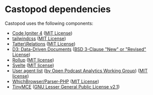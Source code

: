 # Castopod dependencies

Castopod uses the following components:

- [Code Igniter 4](https://codeigniter.com) ([MIT License](https://codeigniter.com/user_guide/license.html))
- [tailwindcss](https://tailwindcss.com/) ([MIT License](https://github.com/tailwindcss/tailwindcss/blob/master/LICENSE))
- [Tatter\Relations](https://github.com/tattersoftware/codeigniter4-relations) ([MIT License](https://github.com/tattersoftware/codeigniter4-relations/blob/develop/LICENSE))
- [D3: Data-Driven Documents](https://github.com/d3/d3) ([BSD 3-Clause "New" or "Revised" License](https://github.com/d3/d3/blob/master/LICENSE))
- [Rollup](https://github.com/rollup/rollup) ([MIT license](https://github.com/rollup/rollup/blob/master/LICENSE.md))
- [Svelte](https://github.com/sveltejs/svelte) ([MIT license](https://github.com/sveltejs/svelte/blob/master/LICENSE))
- [User agent list](https://github.com/opawg/user-agents) ([by Open Podcast Analytics Working Group](https://github.com/opawg)) ([MIT license](https://github.com/opawg/user-agents/blob/master/LICENSE))
- [WhichBrowser/Parser-PHP](https://github.com/WhichBrowser/Parser-PHP) ([MIT License](https://github.com/WhichBrowser/Parser-PHP/blob/master/LICENSE))
- [TinyMCE](https://github.com/tinymce/tinymce) ([GNU Lesser General Public License v2.1](https://github.com/tinymce/tinymce/blob/develop/LICENSE.TXT))

